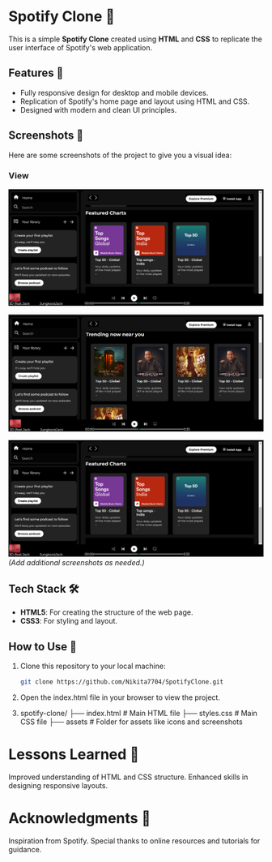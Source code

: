 # Spotify Clone 🎵

This is a simple **Spotify Clone** created using **HTML** and **CSS** to replicate the user interface of Spotify's web application.

## Features 🚀
- Fully responsive design for desktop and mobile devices.
- Replication of Spotify's home page and layout using HTML and CSS.
- Designed with modern and clean UI principles.

## Screenshots 📸
Here are some screenshots of the project to give you a visual idea:

### View
![image alt](https://github.com/Nikita7704/SpotifyClone/blob/53d24835543e496b220d673ee1faaf9c9e17e653/Screenshot%202024-12-22%20201950.png)

![image alt](https://github.com/Nikita7704/SpotifyClone/blob/2e52bc3426c0746986c346888adf6f9b9234ca0f/Screenshot%202024-12-22%20201929.png)

![image alt](https://github.com/Nikita7704/SpotifyClone/blob/53d24835543e496b220d673ee1faaf9c9e17e653/Screenshot%202024-12-22%20201950.png)
*(Add additional screenshots as needed.)*

## Tech Stack 🛠️
- **HTML5**: For creating the structure of the web page.
- **CSS3**: For styling and layout.

## How to Use 📂
1. Clone this repository to your local machine:
   ```bash
   git clone https://github.com/Nikita7704/SpotifyClone.git

2. Open the index.html file in your browser to view the project.

3. spotify-clone/
├── index.html   # Main HTML file
├── styles.css   # Main CSS file
├── assets      # Folder for assets like icons and screenshots

# Lessons Learned 📝
Improved understanding of HTML and CSS structure.
Enhanced skills in designing responsive layouts.
# Acknowledgments 🙏
Inspiration from Spotify.
Special thanks to online resources and tutorials for guidance.
